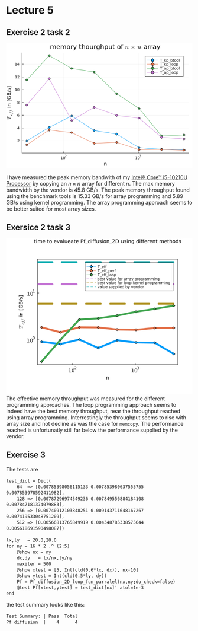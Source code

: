 # Lecture 5
## Exercise 2 task 2
![l5e2t2](figs/memcopy.png)

I have measured the peak memory bandwith of my [Intel® Core™ i5-10210U Processor](https://ark.intel.com/content/www/us/en/ark/products/195436/intel-core-i510210u-processor-6m-cache-up-to-4-20-ghz.html) by copying an $n \times n$ array for different $n$. The max memory bandwidth by the vendor is 45.8 GB/s. The peak memory throughput found using the benchmark tools is 15.33 GB/s for array programming and 5.89 GB/s using kernel programming. The array programming approach seems to be better suited for most array sizes.

## Exersice 2 task 3
![l5t3](figs/Pf_diffusion_2D_Teff.png)
The effective memory throughput was measured for the different programming approaches. The loop programming approach seems to indeed have the best memory throughput, near the throughput reached using array programming. Interrestingly the throughput seems to rise with array size and not decline as was the case for `memcopy`. The performance reached is unfortunatly still far below the performance supplied by the vendor.

## Exercise 3
The tests are

```
test_dict = Dict(
    64	=> [0.00785398056115133 0.007853980637555755 0.007853978592411982],
    128	=> [0.00787296974549236 0.007849556884184108 0.007847181374079883],
    256	=> [0.00740912103848251 0.009143711648167267 0.007419533048751209],
    512	=> [0.00566813765849919 0.004348785338575644 0.005618691590498087])

lx,ly   = 20.0,20.0
for ny = 16 * 2 .^ (2:5)
    @show nx = ny
    dx,dy   = lx/nx,ly/ny
    maxiter = 500
    @show xtest = [5, Int(cld(0.6*lx, dx)), nx-10]
    @show ytest = Int(cld(0.5*ly, dy))
    Pf = Pf_diffusion_2D_loop_fun_parralel(nx,ny;do_check=false)
    @test Pf[xtest,ytest] ≈ test_dict[nx]' atol=1e-3
end

```

the test summary looks like this:
```
Test Summary: | Pass  Total
Pf diffusion  |    4      4
```